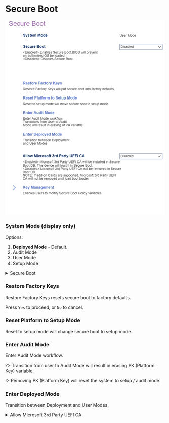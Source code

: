 # Secure Boot

![](./img/thinkcenter_secure_boot.png)

### System Mode (display only) ###

<!-- TODO: add description -->

Options:

1. **Deployed Mode** - Default.
1. Audit Mode
1. User Mode
1. Setup Mode

<details><summary>Secure Boot</summary>

1.  **Enabled** - BIOS will prevent unauthorized OS from loading.
1.  Disabled - disables Secure Boot.

| WMI Setting name | Values | SVP or SMP Req'd |
|:---|:---|:---|
| SecureBoot | Disabled, Enabled | yes |

</details>

### Restore Factory Keys ###

Restore Factory Keys resets secure boot to factory defaults.

Press `Yes` to proceed, or `No` to cancel.

### Reset Platform to Setup Mode ###

Reset to setup mode will change secure boot to setup mode.

### Enter Audit Mode ###

Enter Audit Mode workflow.

?> Transition from user to Audit Mode will result in erasing PK (Platform Key) variable.

!> Removing PK (Platform Key) will reset the system to setup / audit mode.

### Enter Deployed Mode ###

Transition between Deployment and User Modes.

<details><summary>Allow Microsoft 3rd Party UEFI CA</summary>

Options:

1.  **Enabled** - Install Microsoft 3rd Party UEFI CA, and trust it in secure boot. Default.
2.  Disabled. Remove Microsoft 3rd Party UEFI CA in secure boot BD.


<!-- | WMI Setting name | Values | SVP or SMP Req'd |
|:---|:---|:---|
| AllowMicrosoft3rdPartyUEFICA | setting_values | yes_no | -->

?> If add-on cards are supported, Microsoft 3rd Party UEFI CA will not be removed until the boot loader is loaded.

<!-- MODEL: Only M90t/s-3 -->

</details>
